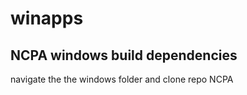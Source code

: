 # winapps
NCPA windows build dependencies 
-------------------------------
navigate the the windows folder and clone repo 
NCPA
